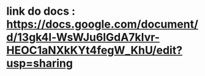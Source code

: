 # link do docs : https://docs.google.com/document/d/13gk4l-WsWJu6lGdA7kIvr-HEOC1aNXkKYt4fegW_KhU/edit?usp=sharing
